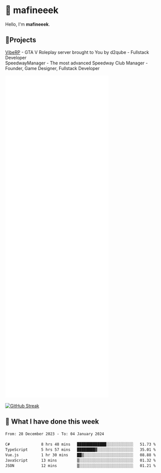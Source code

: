 # 👋 mafineeek
Hello, I'm **mafineeek**.

## 📝Projects

[VibeRP](https://v-rp.pl) - GTA V Roleplay server brought to You by d2qube - Fullstack Developer<br/>
SpeedwayManager - The most advanced Speedway Club Manager - Founder, Game Designer, Fullstack Developer


![](./github-metrics.svg)

[![GitHub Streak](https://streak-stats.demolab.com/?user=mafineeek)](https://git.io/streak-stats)

## 📰 What I have done this week
<!--START_SECTION:waka-->

```txt
From: 28 December 2023 - To: 04 January 2024

C#              8 hrs 48 mins   █████████████░░░░░░░░░░░░   51.73 %
TypeScript      5 hrs 57 mins   ████████▓░░░░░░░░░░░░░░░░   35.01 %
Vue.js          1 hr 30 mins    ██▒░░░░░░░░░░░░░░░░░░░░░░   08.88 %
JavaScript      13 mins         ▒░░░░░░░░░░░░░░░░░░░░░░░░   01.32 %
JSON            12 mins         ▒░░░░░░░░░░░░░░░░░░░░░░░░   01.21 %
```

<!--END_SECTION:waka-->
